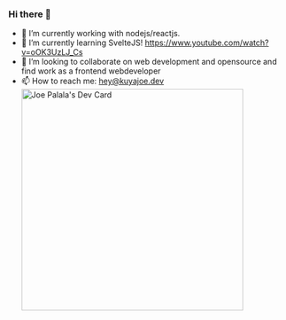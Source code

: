 ### Hi there 👋


- 🔭 I’m currently working with nodejs/reactjs.
- 🌱 I’m currently learning SvelteJS! https://www.youtube.com/watch?v=oOK3UzLJ_Cs
- 👯 I’m looking to collaborate on web development and opensource and find work as a frontend webdeveloper
- 📫 How to reach me: [hey@kuyajoe.dev](mailto:hey@kuyajoe.dev)
<a href="https://app.daily.dev/jpalala"><img src="https://api.daily.dev/devcards/981ad3565d494a8886779bed1a9d3ede.png?r=3ru" width="400" alt="Joe Palala's Dev Card"/></a>
